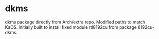 # dkms
dkms package directly from Arch/extra repo. Modified paths to match KaOS. Initially built to install fixed module rtl8192cu from package 8192cu-dkms.

